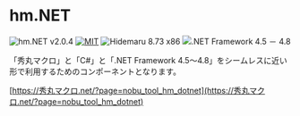 # hm.NET

![hm.NET v2.0.4](https://img.shields.io/badge/hm.NET-v2.0.4-6479ff.svg)
[![MIT](https://img.shields.io/badge/license-MIT-blue.svg?style=flat)](LICENSE)
![Hidemaru 8.73 x86](https://img.shields.io/badge/Hidemaru-v8.73-6479ff.svg)
![.NET Framework 4.5 － 4.8](https://img.shields.io/badge/.NET_Framework-v4.5_－_v4.8-6479ff.svg)

「秀丸マクロ」と「C#」と「.NET Framework 4.5～4.8」をシームレスに近い形で利用するためのコンポーネントとなります。

[https://秀丸マクロ.net/?page=nobu_tool_hm_dotnet](https://秀丸マクロ.net/?page=nobu_tool_hm_dotnet)
